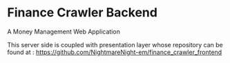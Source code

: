 # Finance Crawler Backend
A Money Management Web Application

This server side is coupled with presentation layer whose repository can be found at : https://github.com/NightmareNight-em/finance_crawler_frontend

